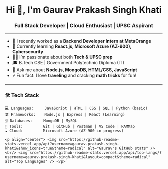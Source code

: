 <h1 align="center">Hi 👋, I'm Gaurav Prakash Singh Khati</h1>
<h3 align="center">Full Stack Developer | Cloud Enthusiast | UPSC Aspirant</h3>

---

- 🔭 I recently worked as a **Backend Developer Intern at MetaOrange**
- 🌱 Currently learning **React.js, Microsoft Azure (AZ-900), Cybersecurity**
- 👨‍💻 I’m passionate about both **Tech & UPSC prep**
- 🎓 B.Tech CSE | Government Polytechnic Diploma (IT)
- 💬 Ask me about **Node.js, MongoDB, HTML/CSS, JavaScript**
- ⚡ Fun fact: I love **traveling** and cracking **math tricks** for fun!

---

### 🛠️ Tech Stack
```text
💻 Languages:     JavaScript | HTML | CSS | SQL | Python (basic)
🛠️ Frameworks:    Node.js | Express | React (Learning)
🗄️ Databases:     MongoDB | MySQL
🧰 Tools:         Git | GitHub | Postman | VS Code | RAMMap
☁️ Cloud:         Microsoft Azure (AZ-900 in progress)

<p align="center"> <img src="https://github-readme-stats.vercel.app/api?username=gaurav-prakash-singh-khati&show_icons=true&theme=radical" alt="Gaurav's GitHub stats" /> <br/> <img src="https://github-readme-stats.vercel.app/api/top-langs/?username=gaurav-prakash-singh-khati&layout=compact&theme=radical" alt="Top Languages" /> </p>
